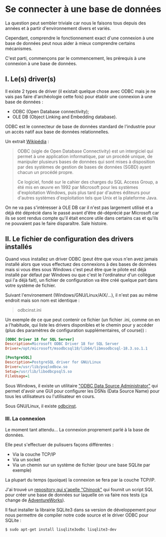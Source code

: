 # Se connecter à une base de données

La question peut sembler triviale car nous le faisons tous depuis des années et à partir d'environnement divers et variés.

Cependant, comprendre le fonctionnement exact d'une connexion à une base de données peut nous aider à mieux comprendre certains mécanismes.

C'est parti, commençons par le commencement, les prérequis à une connexion à une base de données.

## I. Le(s) driver(s)

Il existe 2 types de driver (il existait quelque chose avec ODBC mais je ne vais pas faire d'archéologie cette fois) pour établir une connexion à une base de données :

- ODBC (Open Database connectivity);
- OLE DB (Object Linking and Embedding database).

ODBC est le connecteur de base de données standard de l'industrie pour un accès natif aux base de données relationnelles.

Un extrait [Wikipédia](https://fr.wikipedia.org/wiki/Open_Database_Connectivity) : 

> ODBC (sigle de Open Database Connectivity) est un intergiciel qui permet à une application informatique, par un procédé unique, de manipuler plusieurs bases de données qui sont mises à disposition par des systèmes de gestion de bases de données (SGBD) ayant chacun un procédé propre.
>
> Ce logiciel, fondé sur le cahier des charges du SQL Access Group, a été mis en œuvre en 1992 par Microsoft pour les systèmes d'exploitation Windows, puis plus tard par d'autres éditeurs pour d'autres systèmes d'exploitation tels que Unix et la plateforme Java.

On ne va pas s'intéresser à OLE DB car il n'est pas largement utilisé et a déjà été déprécié dans le passé avant d'être dé-déprécié par Microsoft car ils se sont rendus compte qu'il était encore utile dans certains cas et qu'ils ne pouvaient pas le faire disparaître. Sale histoire.

## II. Le fichier de configuration des drivers installés

Quand vous installez un driver ODBC (peut être que vous n'en avez jamais installé alors que vous effectuez des connexions à des bases de données mais si vous êtes sous Windows c'est peut être que le pilote est déjà installé par défaut par Windows ou que c'est le l'ordinateur d'un collègue qui l'a déjà fait), un fichier de configuration va être créé quelque part dans votre système de fichier.

Suivant l'environement (Windows/GNU/Linux/AIX/...), il n'est pas au même endroit mais son nom est identique : 

> odbcinst.ini

Un exemple de ce que peut contenir ce fichier (un fichier .ini, comme on en a l'habitude, qui liste les drivers disponibles et le chemin pour y accéder (plus des paramètres de configuration supplémentaires, of course)) :

```ini
[ODBC Driver 18 for SQL Server]
Description=Microsoft ODBC Driver 18 for SQL Server
Driver=/opt/microsoft/msodbcsql18/lib64/libmsodbcsql-18.3.so.1.1

[PostgreSQL]
Description=PostgreSQL driver for GNU/Linux
Driver=/usr/lib/psqlodbcw.so
Setup=/usr/lib/libodbcpsqlS.so
FileUsage=1
```

Sous Windows, il existe un utilitaire ["ODBC Data Source Administrator"](https://learn.microsoft.com/fr-fr/sql/database-engine/configure-windows/open-the-odbc-data-source-administrator?view=sql-server-ver16) qui permet d'avoir une GUI pour configurer les DSNs (Data Source Name) pour tous les utilisateurs ou l'utilisateur en cours.

Sous GNU/Linux, il existe [odbcinst](https://manpages.ubuntu.com/manpages/focal/man1/odbcinst.1.html).

### III. La connexion

Le moment tant attendu... La connexion proprement parlé à la base de données.

Elle peut s'effectuer de pulisuers façons différentes :

- Via la couche TCP/IP
- Via un socket
- Via un chemin sur un système de fichier (pour une base SQLite par exemple)

La plupart du temps (quoique) la connexion se fera par la couche TCP/IP.

J'ai trouvé un [repository qui s'apelle "Chinook"](https://github.com/lerocha/chinook-database) qui fournit un script SQL pour créer une base de données sur laquelle on va faire nos tests (ça change de [AdventureWorks](https://learn.microsoft.com/en-us/sql/samples/adventureworks-install-configure?view=sql-server-ver16&tabs=ssms)).

Il faut installer la librairie SQLite3 dans sa version de développement pour nous permettre de compiler notre code source et le driver ODBC pour SQLite :

```
$ sudo apt-get install lisqlite3odbc lisqlite3-dev
```